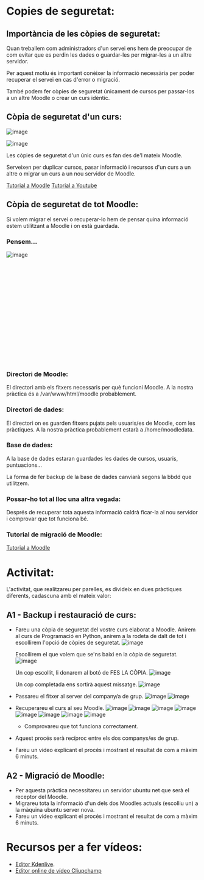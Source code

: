 # Copies de seguretat:

## Importància de les còpies de seguretat:

Quan treballem com administradors d'un servei ens hem de preocupar de com evitar que es perdin les dades o guardar-les per migrar-les a un altre servidor.

Per aquest motiu és important conèixer la informació necessària per poder recuperar el servei en cas d'error o migració.

També podem fer còpies de seguretat únicament de cursos per passar-los a un altre Moodle o crear un curs idèntic.

## Còpia de seguretat d'un curs:

![image](https://user-images.githubusercontent.com/110727546/212052894-c02acab1-3004-4a59-be6d-480c5457bb79.png)

![image](https://user-images.githubusercontent.com/110727546/212726727-6e23b7c5-566c-43d4-b634-22f19e80de9d.png)


Les còpies de seguretat d'un únic curs es fan des de'l mateix Moodle.

Serveixen per duplicar cursos, pasar informació i recursos d'un curs a un altre o migrar un curs a un nou servidor de Moodle.

[Tutorial a Moodle](https://docs.moodle.org/all/es/Respaldo_del_curso)
[Tutorial a Youtube](https://youtu.be/rH6DJ_lbMm0)

## Còpia de seguretat de tot Moodle:

Si volem migrar el servei o recuperar-lo hem de pensar quina informació estem utilitzant a Moodle i on està guardada.

### Pensem...

![image](https://user-images.githubusercontent.com/110727546/212053271-9d1305d7-af49-41a4-b6d5-846816c6bb69.png)
<br>
<br>
<br>
<br>
<br>
<br>
<br>
<br>
<br>
<br>
<br>
<br>
<br>
<br>
<br>
<br>
<br>
### Directori de Moodle: 

El directori amb els fitxers necessaris per què funcioni Moodle. A la nostra pràctica és a /var/www/html/moodle probablement.

### Directori de dades:

El directori on es guarden fitxers pujats pels usuaris/es de Moodle, com les pràctiques. A la nostra pràctica probablement estarà a /home/moodledata.

### Base de dades:

A la base de dades estaran guardades  les dades de cursos, usuaris, puntuacions... 

La forma de fer backup de la base de dades canviarà segons la bbdd que utilitzem.

### Possar-ho tot al lloc una altra vegada:

Després de recuperar tota aquesta informació caldrà ficar-la al nou servidor i comprovar que tot funciona bé.

### Tutorial de migració de Moodle:

[Tutorial a Moodle](https://docs.moodle.org/all/es/Migraci%C3%B3n_de_Moodle)

# Activitat:

L'activitat, que realitzareu per parelles, es divideix en dues pràctiques diferents, cadascuna amb el mateix valor:

## A1 - Backup i restauració de curs:

- Fareu una còpia de seguretat del vostre curs elaborat a Moodle.
  Anirem al curs de Programació en Python, anirem a la rodeta de dalt de tot i escollirem l'opció de còpies de seguretat. 
  ![image](https://user-images.githubusercontent.com/104194793/213736104-cb84b649-f347-438a-9b6a-2a101dd888ac.png)
  
  Escollirem el que volem que se'ns baixi en la còpia de seguretat. 
  ![image](https://user-images.githubusercontent.com/104194793/213738182-5571cf83-bb97-48dd-89a9-379aa729e2c2.png)
  
  Un cop escollit, li donarem al botó de FES LA CÒPIA.
  ![image](https://user-images.githubusercontent.com/104194793/213739351-94445b1c-404f-409d-b85c-417769c64940.png)
  
  Un cop completada ens sortirà aquest missatge.
  ![image](https://user-images.githubusercontent.com/104194793/213739697-8160a484-ac37-4027-8e08-84b865e0611e.png)

- Passareu el fitxer al server del company/a de grup.
  ![image](https://user-images.githubusercontent.com/104194793/213742407-a75971af-4059-4708-ae09-e20aeb26713c.png)
  ![image](https://user-images.githubusercontent.com/104194793/213742656-7d629b9d-9457-42c6-9e3d-f8f25a9b414a.png)

- Recuperareu el curs al seu Moodle.
  ![image](https://user-images.githubusercontent.com/104194793/213744979-eb11e0ca-7deb-46a3-864f-7542e6c93a82.png)
  ![image](https://user-images.githubusercontent.com/104194793/213745191-b945e21a-8d32-4824-8548-b72e721a9993.png)
  ![image](https://user-images.githubusercontent.com/104194793/213745313-40e06cf8-ad48-4cb8-9163-ba45f9e3587c.png)
  ![image](https://user-images.githubusercontent.com/104194793/215109715-9c8aeb39-8c1e-4097-9e9b-83f945cd0d06.png)
  ![image](https://user-images.githubusercontent.com/104194793/215110031-3c7628f3-3a7e-497b-89d2-08b6fb68f2ea.png)
  ![image](https://user-images.githubusercontent.com/104194793/215110155-4b8c1727-aa84-4081-92af-bda3fa1e60ce.png)
  ![image](https://user-images.githubusercontent.com/104194793/215110863-2c1ee557-0ade-4862-a4eb-d0c279b46cdb.png)
  ![image](https://user-images.githubusercontent.com/104194793/215110974-7426914f-4c40-45e0-891b-d9eafff13bc1.png)
  
  - Comprovareu que tot funciona correctament.
  
    
- Aquest procés serà recíproc entre els dos companys/es de grup.
- Fareu un vídeo explicant el procés i mostrant el resultat de com a màxim 6 minuts.

## A2 - Migració de Moodle:

- Per aquesta pràctica necessitareu un servidor ubuntu net que serà el receptor del Moodle.
- Migrareu tota la informació d'un dels dos Moodles actuals (escolliu un) a la màquina ubuntu server nova.
- Fareu un vídeo explicant el procés i mostrant el resultat de com a màxim 6 minuts.

# Recursos per a fer vídeos:

- [Editor Kdenlive](https://kdenlive.org/es/).
- [Editor online de vídeo Cliupchamp](https://clipchamp.com/en/) 

